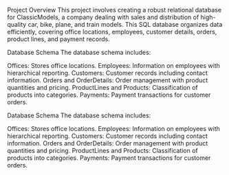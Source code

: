 Project Overview
This project involves creating a robust relational database for ClassicModels,
a company dealing with sales and distribution of high-quality car, bike, plane, and train models.
This SQL database organizes data efficiently, covering office locations, employees, customer details, orders, product lines, and payment records.

Database Schema
The database schema includes:

Offices: Stores office locations.
Employees: Information on employees with hierarchical reporting.
Customers: Customer records including contact information.
Orders and OrderDetails: Order management with product quantities and pricing.
ProductLines and Products: Classification of products into categories.
Payments: Payment transactions for customer orders.


Database Schema
The database schema includes:

Offices: Stores office locations.
Employees: Information on employees with hierarchical reporting.
Customers: Customer records including contact information.
Orders and OrderDetails: Order management with product quantities and pricing.
ProductLines and Products: Classification of products into categories.
Payments: Payment transactions for customer orders.
